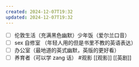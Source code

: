 ```yaml
---
created: 2024-12-07T19:32
updated: 2024-12-07T19:32
---
```

- [ ]  伦敦生活（充满黑色幽默）少年饭（爱尔兰口音）
- [ ] sex 自修室 （年轻人用的但是书里不教的英语表达）
- [ ] 办公室（最地道的英式幽默，英版的更好看）
- [ ] 养育者（可以学 zang 话）
#观影 [[观影]]  [[英剧]] 